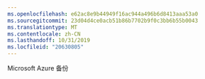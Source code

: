 ```yaml
---
ms.openlocfilehash: e62ac8e9b44949f16ac944a496b6d8413aaa53a0
ms.sourcegitcommit: 23d04d4ce0acb51b86b7702b9f0c3bb6b55b0043
ms.translationtype: MT
ms.contentlocale: zh-CN
ms.lasthandoff: 10/31/2019
ms.locfileid: "20630805"
---
```

<Token xmlns:xlink="http://www.w3.org/1999/xlink">Microsoft Azure 备份</Token>